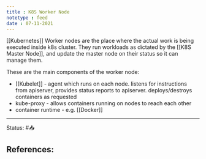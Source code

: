 ```yaml
---
title : K8S Worker Node
notetype : feed
date : 07-11-2021
---
```


[[Kubernetes]] Worker nodes are the place where the actual work is being executed inside k8s cluster. They run workloads as dictated by the [[K8S Master Node]], and update the master node on their status so it can manage them.

These are the main components of the worker node:
- [[Kubelet]] - agent which runs on each node. listens for instructions from apiserver, provides status reports to apiserver. deploys/destroys containers as requested
- kube-proxy - allows containers running on nodes to reach each other
- container runtime - e.g. [[Docker]]

-----

Status: #📥

References:
- 

